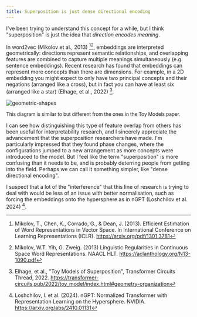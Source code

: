 ```yaml
---
title: Superposition is just dense directional encoding
---
```


I've been trying to understand this concept for a while, but I think "superposition" is just the idea that _direction encodes meaning_.

In word2vec (Mikolov et al., 2013) [^word2vec][^reps], embeddings are interpreted geometrically: directions represent semantic relationships, and overlapping features are combined to capture multiple meanings simultaneously (e.g. sentence embeddings). Recent research has found that embeddings can represent more concepts than there are dimensions. For example, in a 2D embedding you might expect to only have two principal concepts and their negations (arranged like a cross), but in fact you can have at least six (arranged like a star) (Elhage, et al., 2022) [^toy].

![geometric-shapes](https://github.com/user-attachments/assets/02c179c0-ebc1-4313-aab1-ffdc7ee11108)

<p style="font-size: small;">This diagram is similar to but different from the ones in the Toy Models paper.</p>

I can see how distinguishing this type of feature overlap from others has been useful for interpretability research, and I sincerely appreciate the advancement that the superposition researchers have made. I'm particularly impressed that they found phase changes, where the configurations jumped to a new arrangement as more concepts were introduced to the model. But I feel like the term "superposition" is more confusing than it needs to be, and is probably deterring people from getting into the field. Perhaps we can call it something simpler, like "dense directional encoding".

I suspect that a lot of the "interference" that this line of research is trying to deal with would be less of an issue with better normalisation, such as forcing the embeddings onto the hypersphere as in nGPT (Loshchilov et al. 2024) [^ngpt].


[^word2vec]: Mikolov, T., Chen, K., Corrado, G., & Dean, J. (2013). Efficient Estimation of Word Representations in Vector Space. In International Conference on Learning Representations (ICLR). https://arxiv.org/pdf/1301.3781
[^reps]: Mikolov, W.T. Yih, G. Zweig. (2013) Linguistic Regularities in Continuous Space Word Representations. NAACL HLT. https://aclanthology.org/N13-1090.pdf
[^toy]: Elhage, et al., "Toy Models of Superposition", Transformer Circuits Thread, 2022. https://transformer-circuits.pub/2022/toy_model/index.html#geometry-organization
[^ngpt]: Loshchilov, I. et al. (2024). nGPT: Normalized Transformer with Representation Learning on the Hypersphere. NVIDIA. https://arxiv.org/abs/2410.01131
